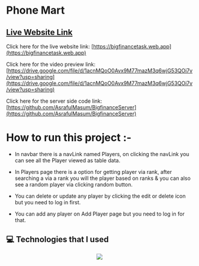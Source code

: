 # Phone Mart

## [ Live Website Link](https://bigfinancetask.web.app)

Click here for the live website link: [https://bigfinancetask.web.app](https://bigfinancetask.web.app)

Click here for the video preview link: [https://drive.google.com/file/d/1acnMQoO0Avx9M77mazM3q6wjG53QOi7v/view?usp=sharing](https://drive.google.com/file/d/1acnMQoO0Avx9M77mazM3q6wjG53QOi7v/view?usp=sharing)

Click here for the server side code link: [https://github.com/AsrafulMasum/BigfinanceServer](https://github.com/AsrafulMasum/BigfinanceServer)

# How to run this project :- 

- In navbar there is a navLink named Players, on clicking the navLink you can see all the Player viewed as table data.

- In Players page there is a option for getting player via rank, after searching a via a rank you will the player based on ranks & you can also see a random player via clicking random button.

- You can delete or update any player by clicking the edit or delete icon but you need to log in first.

- You can add any player on Add Player page but you need to log in for that.

## 💻 Technologies that I used

  <p align="center">
  <a href="https://skillicons.dev">
    <img src="https://skillicons.dev/icons?i=js,tailwind,react,firebase,nodejs,mongodb,express" />
  </a>
</p>
